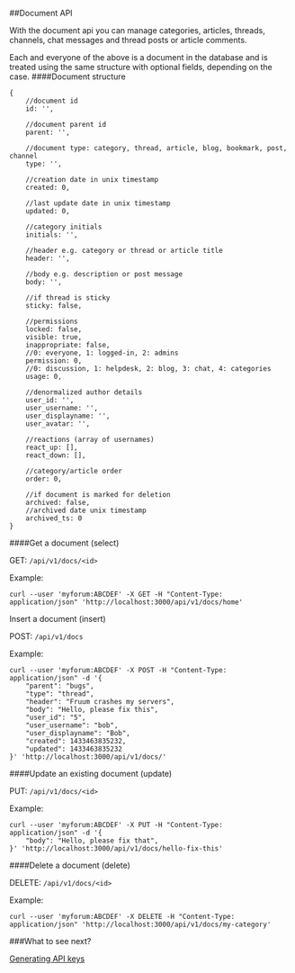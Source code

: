 
##Document API

With the document api you can manage categories, articles, threads, channels, chat messages and thread posts or article comments.

Each and everyone of the above is a document in the database and is treated using the same structure with optional fields, depending on the case.
####Document structure
```
{
    //document id
    id: '',

    //document parent id
    parent: '',

    //document type: category, thread, article, blog, bookmark, post, channel
    type: '',

    //creation date in unix timestamp
    created: 0,

    //last update date in unix timestamp
    updated: 0,

    //category initials
    initials: '',

    //header e.g. category or thread or article title
    header: '',

    //body e.g. description or post message
    body: '',

    //if thread is sticky
    sticky: false,

    //permissions
    locked: false,
    visible: true,
    inappropriate: false,
    //0: everyone, 1: logged-in, 2: admins
    permission: 0,
    //0: discussion, 1: helpdesk, 2: blog, 3: chat, 4: categories
    usage: 0,

    //denormalized author details
    user_id: '',
    user_username: '',
    user_displayname: '',
    user_avatar: '',

    //reactions (array of usernames)
    react_up: [],
    react_down: [],

    //category/article order
    order: 0,

    //if document is marked for deletion
    archived: false,
    //archived date unix timestamp
    archived_ts: 0
}
```

####Get a document (select)

GET: ```/api/v1/docs/<id>```

Example:

```
curl --user 'myforum:ABCDEF' -X GET -H "Content-Type: application/json" 'http://localhost:3000/api/v1/docs/home'
```

Insert a document (insert)

POST: ```/api/v1/docs```

Example:

```
curl --user 'myforum:ABCDEF' -X POST -H "Content-Type: application/json" -d '{
    "parent": "bugs",
    "type": "thread",
    "header": "Fruum crashes my servers",
    "body": "Hello, please fix this",
    "user_id": "5",
    "user_username": "bob",
    "user_displayname": "Bob",
    "created": 1433463835232,
    "updated": 1433463835232
}' 'http://localhost:3000/api/v1/docs/'
```

####Update an existing document (update)

PUT: ```/api/v1/docs/<id>```

Example:

```
curl --user 'myforum:ABCDEF' -X PUT -H "Content-Type: application/json" -d '{
    "body": "Hello, please fix that",
}' 'http://localhost:3000/api/v1/docs/hello-fix-this'
```

####Delete a document (delete)

DELETE: ```/api/v1/docs/<id>```

Example:

```
curl --user 'myforum:ABCDEF' -X DELETE -H "Content-Type: application/json" 'http://localhost:3000/api/v1/docs/my-category'
```

###What to see next?

[Generating API keys](generating-api-keys.md)

